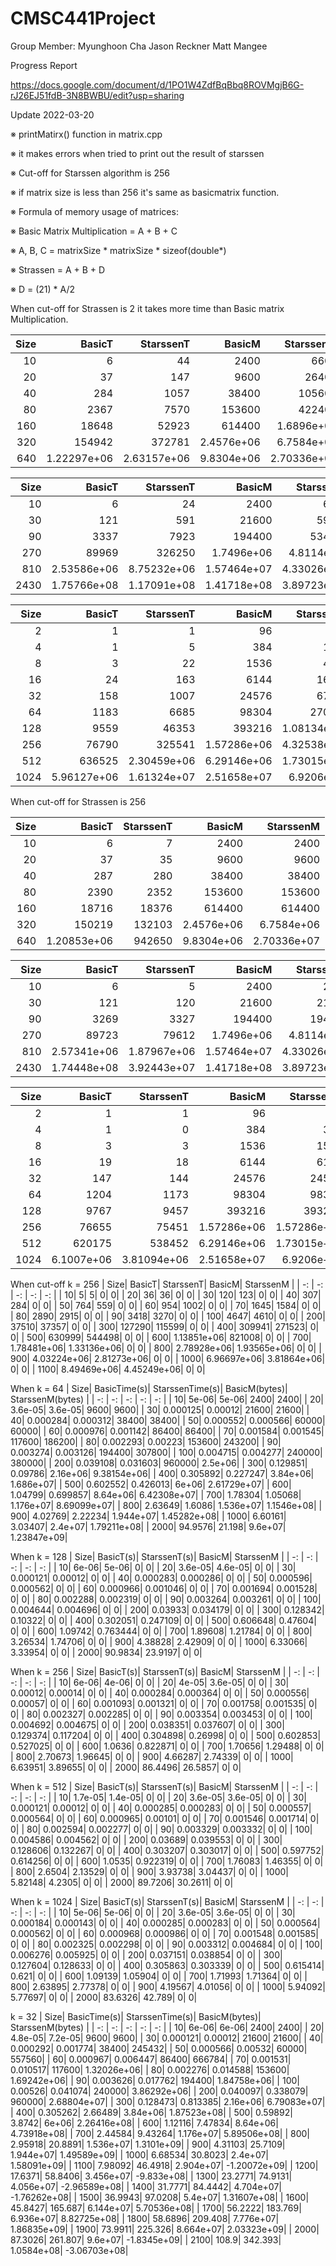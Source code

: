 # CMSC441Project

Group Member:
Myunghoon Cha
Jason Reckner
Matt Mangee

Progress Report

https://docs.google.com/document/d/1PO1W4ZdfBqBbq8ROVMgjB6G-rJ26EJ51fdB-3N8BWBU/edit?usp=sharing

   Update 2022-03-20
   
   ※ printMatirx() function in matrix.cpp
   
   ※ it makes errors when tried to print out the result of starssen
   
   ※ Cut-off for Starssen algorithm is 256
   
   ※ if matrix size is less than 256 it's same as basicmatrix function.

   ※ Formula of memory usage of matrices:
   
   ※ Basic Matrix Multiplication = A + B + C
   
   ※ A, B, C = matrixSize * matrixSize * sizeof(double*)
   
   ※ Strassen = A + B + D
   
   ※ D = (21) * A/2
 
When cut-off for Strassen is 2 it takes more time than Basic matrix Multiplication.

| Size| BasicT| StarssenT| BasicM| StarssenM | 
| -: | -: | -: | -: | -: |
| 10| 6| 44| 2400| 6600| 
| 20| 37| 147| 9600| 26400| 
| 40| 284| 1057| 38400| 105600| 
| 80| 2367| 7570| 153600| 422400| 
| 160| 18648| 52923| 614400| 1.6896e+06| 
| 320| 154942| 372781| 2.4576e+06| 6.7584e+06| 
| 640| 1.22297e+06| 2.63157e+06| 9.8304e+06| 2.70336e+07|
  
| Size | BasicT | StarssenT | BasicM | StarssenM |
| -: | -: | -: | -: | -: | 
| 10| 6| 24| 2400| 6600| 
| 30| 121| 591| 21600| 59400| 
| 90| 3337| 7923| 194400| 534600| 
| 270| 89969| 326250| 1.7496e+06| 4.8114e+06| 
| 810| 2.53586e+06| 8.75232e+06| 1.57464e+07| 4.33026e+07| 
| 2430| 1.75766e+08| 1.17091e+08| 1.41718e+08| 3.89723e+08|\

| Size| BasicT| StarssenT| BasicM| StarssenM | 
| -: | -: | -: | -: | -: |
| 2| 1| 1| 96| 96| 
| 4| 1| 5| 384| 1056| 
| 8| 3| 22| 1536| 4224| 
| 16| 24| 163| 6144| 16896| 
| 32| 158| 1007| 24576| 67584| 
| 64| 1183| 6685| 98304| 270336| 
| 128| 9559| 46353| 393216| 1.08134e+06| 
| 256| 76790| 325541| 1.57286e+06| 4.32538e+06| 
| 512| 636525| 2.30459e+06| 6.29146e+06| 1.73015e+07| 
| 1024| 5.96127e+06| 1.61324e+07| 2.51658e+07| 6.9206e+07|

When cut-off for Strassen is 256

| Size| BasicT| StarssenT| BasicM| StarssenM | 
| -: | -: | -: | -: | -: |
| 10| 6| 7| 2400| 2400| 
| 20| 37| 35| 9600| 9600| 
| 40| 287| 280| 38400| 38400| 
| 80| 2390| 2352| 153600| 153600| 
| 160| 18716| 18376| 614400| 614400| 
| 320| 150219| 132103| 2.4576e+06| 6.7584e+06| 
| 640| 1.20853e+06| 942650| 9.8304e+06| 2.70336e+07| 

| Size| BasicT| StarssenT| BasicM| StarssenM | 
| -: | -: | -: | -: | -: |
| 10| 6| 5| 2400| 2400| 
| 30| 121| 120| 21600| 21600| 
| 90| 3269| 3327| 194400| 194400| 
| 270| 89723| 79612| 1.7496e+06| 4.8114e+06| 
| 810| 2.57341e+06| 1.87967e+06| 1.57464e+07| 4.33026e+07| 
| 2430| 1.74448e+08| 3.92443e+07| 1.41718e+08| 3.89723e+08| 

| Size| BasicT| StarssenT| BasicM| StarssenM | 
| -: | -: | -: | -: | -: |
| 2| 1| 1| 96| 96| 
| 4| 1| 0| 384| 384| 
| 8| 3| 3| 1536| 1536| 
| 16| 19| 18| 6144| 6144| 
| 32| 147| 144| 24576| 24576| 
| 64| 1204| 1173| 98304| 98304| 
| 128| 9767| 9457| 393216| 393216| 
| 256| 76655| 75451| 1.57286e+06| 1.57286e+06| 
| 512| 620175| 538452| 6.29146e+06| 1.73015e+07| 
| 1024| 6.1007e+06| 3.81094e+06| 2.51658e+07| 6.9206e+07| 

When cut-off k = 256
| Size| BasicT| StarssenT| BasicM| StarssenM | 
| -: | -: | -: | -: | -: |
| 10| 5| 5| 0| 0| 
| 20| 36| 36| 0| 0| 
| 30| 120| 123| 0| 0| 
| 40| 307| 284| 0| 0| 
| 50| 764| 559| 0| 0| 
| 60| 954| 1002| 0| 0| 
| 70| 1645| 1584| 0| 0| 
| 80| 2890| 2915| 0| 0| 
| 90| 3418| 3270| 0| 0| 
| 100| 4647| 4610| 0| 0| 
| 200| 37510| 37357| 0| 0| 
| 300| 127290| 115599| 0| 0| 
| 400| 309941| 271523| 0| 0| 
| 500| 630999| 544498| 0| 0| 
| 600| 1.13851e+06| 821008| 0| 0| 
| 700| 1.78481e+06| 1.33136e+06| 0| 0| 
| 800| 2.78928e+06| 1.93565e+06| 0| 0| 
| 900| 4.03224e+06| 2.81273e+06| 0| 0| 
| 1000| 6.96697e+06| 3.81864e+06| 0| 0| 
| 1100| 8.49469e+06| 4.45249e+06| 0| 0|

When k = 64
| Size| BasicTime(s)| StarssenTime(s)| BasicM(bytes)| StarssenM(bytes) | 
| -: | -: | -: | -: | -: |
| 10| 5e-06| 5e-06| 2400| 2400| 
| 20| 3.6e-05| 3.6e-05| 9600| 9600| 
| 30| 0.000125| 0.00012| 21600| 21600| 
| 40| 0.000284| 0.000312| 38400| 38400| 
| 50| 0.000552| 0.000566| 60000| 60000| 
| 60| 0.000976| 0.001142| 86400| 86400| 
| 70| 0.001584| 0.001545| 117600| 186200| 
| 80| 0.002293| 0.00223| 153600| 243200| 
| 90| 0.003274| 0.003126| 194400| 307800| 
| 100| 0.004715| 0.004277| 240000| 380000| 
| 200| 0.039108| 0.031603| 960000| 2.5e+06| 
| 300| 0.129851| 0.09786| 2.16e+06| 9.38154e+06| 
| 400| 0.305892| 0.227247| 3.84e+06| 1.686e+07| 
| 500| 0.602552| 0.426013| 6e+06| 2.61729e+07| 
| 600| 1.04799| 0.699857| 8.64e+06| 6.42308e+07| 
| 700| 1.78304| 1.05068| 1.176e+07| 8.69099e+07| 
| 800| 2.63649| 1.6086| 1.536e+07| 1.1546e+08| 
| 900| 4.02769| 2.22234| 1.944e+07| 1.45282e+08| 
| 1000| 6.60161| 3.03407| 2.4e+07| 1.79211e+08| 
| 2000| 94.9576| 21.198| 9.6e+07| 1.23847e+09|

When k = 128
| Size| BasicT(s)| StarssenT(s)| BasicM| StarssenM | 
| -: | -: | -: | -: | -: |
| 10| 6e-06| 5e-06| 0| 0| 
| 20| 3.6e-05| 4.6e-05| 0| 0| 
| 30| 0.000121| 0.00012| 0| 0| 
| 40| 0.000283| 0.000286| 0| 0| 
| 50| 0.000596| 0.000562| 0| 0| 
| 60| 0.000966| 0.001046| 0| 0| 
| 70| 0.001694| 0.001528| 0| 0| 
| 80| 0.002288| 0.002319| 0| 0| 
| 90| 0.003264| 0.003261| 0| 0| 
| 100| 0.004644| 0.004696| 0| 0| 
| 200| 0.03933| 0.034179| 0| 0| 
| 300| 0.128342| 0.10322| 0| 0| 
| 400| 0.302051| 0.247109| 0| 0| 
| 500| 0.606648| 0.47604| 0| 0| 
| 600| 1.09742| 0.763444| 0| 0| 
| 700| 1.89608| 1.21784| 0| 0| 
| 800| 3.26534| 1.74706| 0| 0| 
| 900| 4.38828| 2.42909| 0| 0| 
| 1000| 6.33066| 3.33954| 0| 0| 
| 2000| 90.9834| 23.9197| 0| 0|

When k = 256
| Size| BasicT(s)| StarssenT(s)| BasicM| StarssenM | 
| -: | -: | -: | -: | -: |
| 10| 6e-06| 4e-06| 0| 0| 
| 20| 4e-05| 3.6e-05| 0| 0| 
| 30| 0.00012| 0.00014| 0| 0| 
| 40| 0.000284| 0.000364| 0| 0| 
| 50| 0.000556| 0.00057| 0| 0| 
| 60| 0.001093| 0.001321| 0| 0| 
| 70| 0.001758| 0.001535| 0| 0| 
| 80| 0.002327| 0.002285| 0| 0| 
| 90| 0.003354| 0.003453| 0| 0| 
| 100| 0.004692| 0.004675| 0| 0| 
| 200| 0.038351| 0.037607| 0| 0| 
| 300| 0.129374| 0.117204| 0| 0| 
| 400| 0.304898| 0.26998| 0| 0| 
| 500| 0.602853| 0.527025| 0| 0| 
| 600| 1.0636| 0.822871| 0| 0| 
| 700| 1.70656| 1.29488| 0| 0| 
| 800| 2.70673| 1.96645| 0| 0| 
| 900| 4.66287| 2.74339| 0| 0| 
| 1000| 6.63951| 3.89655| 0| 0| 
| 2000| 86.4496| 26.5857| 0| 0| 

When k = 512
| Size| BasicT(s)| StarssenT(s)| BasicM| StarssenM | 
| -: | -: | -: | -: | -: |
| 10| 1.7e-05| 1.4e-05| 0| 0| 
| 20| 3.6e-05| 3.6e-05| 0| 0| 
| 30| 0.000121| 0.00012| 0| 0| 
| 40| 0.000285| 0.000283| 0| 0| 
| 50| 0.000557| 0.000564| 0| 0| 
| 60| 0.000965| 0.00101| 0| 0| 
| 70| 0.001546| 0.001714| 0| 0| 
| 80| 0.002594| 0.002277| 0| 0| 
| 90| 0.003329| 0.003332| 0| 0| 
| 100| 0.004586| 0.004562| 0| 0| 
| 200| 0.03689| 0.039553| 0| 0| 
| 300| 0.128606| 0.132267| 0| 0| 
| 400| 0.303207| 0.303017| 0| 0| 
| 500| 0.597752| 0.614256| 0| 0| 
| 600| 1.0535| 0.922319| 0| 0| 
| 700| 1.76083| 1.46355| 0| 0| 
| 800| 2.6504| 2.13529| 0| 0| 
| 900| 3.93738| 3.04437| 0| 0| 
| 1000| 5.82148| 4.2305| 0| 0| 
| 2000| 89.7206| 30.2611| 0| 0|

When k = 1024
| Size| BasicT(s)| StarssenT(s)| BasicM| StarssenM | 
| -: | -: | -: | -: | -: |
| 10| 5e-06| 5e-06| 0| 0| 
| 20| 3.6e-05| 3.6e-05| 0| 0| 
| 30| 0.000184| 0.000143| 0| 0| 
| 40| 0.000285| 0.000283| 0| 0| 
| 50| 0.000564| 0.000562| 0| 0| 
| 60| 0.000968| 0.000986| 0| 0| 
| 70| 0.001548| 0.001585| 0| 0| 
| 80| 0.002325| 0.002298| 0| 0| 
| 90| 0.003312| 0.004684| 0| 0| 
| 100| 0.006276| 0.005925| 0| 0| 
| 200| 0.037151| 0.038854| 0| 0| 
| 300| 0.127604| 0.128633| 0| 0| 
| 400| 0.305863| 0.303339| 0| 0| 
| 500| 0.615414| 0.621| 0| 0| 
| 600| 1.09139| 1.05904| 0| 0| 
| 700| 1.71993| 1.71364| 0| 0| 
| 800| 2.63895| 2.77378| 0| 0| 
| 900| 4.19567| 4.01056| 0| 0| 
| 1000| 5.94092| 5.77697| 0| 0| 
| 2000| 83.6326| 42.789| 0| 0|

k = 32
| Size| BasicTime(s)| StarssenTime(s)| BasicM(bytes)| StarssenM(bytes) | 
| -: | -: | -: | -: | -: |
| 10| 6e-06| 6e-06| 2400| 2400| 
| 20| 4.8e-05| 7.2e-05| 9600| 9600| 
| 30| 0.000121| 0.00012| 21600| 21600| 
| 40| 0.000292| 0.001774| 38400| 245432| 
| 50| 0.000566| 0.00532| 60000| 557560| 
| 60| 0.000967| 0.006447| 86400| 666784| 
| 70| 0.001531| 0.010517| 117600| 1.32026e+06| 
| 80| 0.002276| 0.014588| 153600| 1.69242e+06| 
| 90| 0.003626| 0.017762| 194400| 1.84758e+06| 
| 100| 0.00526| 0.041074| 240000| 3.86292e+06| 
| 200| 0.040097| 0.338079| 960000| 2.68804e+07| 
| 300| 0.128473| 0.813385| 2.16e+06| 6.79083e+07| 
| 400| 0.305262| 2.66489| 3.84e+06| 1.87523e+08| 
| 500| 0.59892| 3.8742| 6e+06| 2.26416e+08| 
| 600| 1.12116| 7.47834| 8.64e+06| 4.73918e+08| 
| 700| 2.44584| 9.43264| 1.176e+07| 5.89506e+08| 
| 800| 2.95918| 20.8891| 1.536e+07| 1.3101e+09| 
| 900| 4.31103| 25.7109| 1.944e+07| 1.49589e+09| 
| 1000| 6.68534| 30.8023| 2.4e+07| 1.58091e+09| 
| 1100| 7.98092| 46.4918| 2.904e+07| -1.20072e+09| 
| 1200| 17.6371| 58.8406| 3.456e+07| -9.833e+08| 
| 1300| 23.2771| 74.9131| 4.056e+07| -2.96589e+08| 
| 1400| 31.7771| 84.4442| 4.704e+07| -1.76262e+08| 
| 1500| 36.9943| 97.0208| 5.4e+07| 1.31607e+08| 
| 1600| 45.8427| 165.687| 6.144e+07| 5.70536e+08| 
| 1700| 56.2222| 183.769| 6.936e+07| 8.82725e+08| 
| 1800| 58.6896| 209.408| 7.776e+07| 1.86835e+09| 
| 1900| 73.9911| 225.326| 8.664e+07| 2.03323e+09| 
| 2000| 87.3026| 261.807| 9.6e+07| -1.8345e+09| 
| 2100| 108.9| 342.393| 1.0584e+08| -3.06703e+08| 